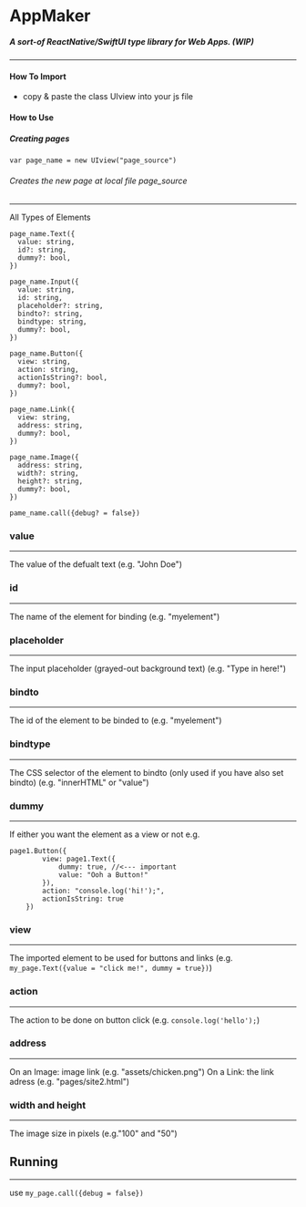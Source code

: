 # AppMaker
##### A sort-of ReactNative/SwiftUI type library for Web Apps. (WIP)
---
#### How To Import
- copy & paste the class UIview into your js file
#### How to Use
##### Creating pages
``` 
var page_name = new UIview("page_source") 
```
###### Creates the new page at local file page_source
--- 
All Types of Elements
``` 
page_name.Text({
  value: string,
  id?: string,
  dummy?: bool,
})

page_name.Input({
  value: string,
  id: string,
  placeholder?: string,
  bindto?: string,
  bindtype: string,
  dummy?: bool,
})

page_name.Button({
  view: string,
  action: string,
  actionIsString?: bool,
  dummy?: bool,
})

page_name.Link({
  view: string,
  address: string,
  dummy?: bool,
})

page_name.Image({
  address: string,
  width?: string,
  height?: string,
  dummy?: bool,
})

pame_name.call({debug? = false})
```
### value
---
The value of the defualt text (e.g. "John Doe")

### id
---
The name of the element for binding (e.g. "myelement")

### placeholder
---
The input placeholder (grayed-out background text) (e.g. "Type in here!")

### bindto
---
The id of the element to be binded to (e.g. "myelement")

### bindtype
---
The CSS selector of the element to bindto (only used if you have also set bindto) (e.g. "innerHTML" or "value")

### dummy
---
If either you want the element as a view or not 
e.g.
```
page1.Button({
        view: page1.Text({
            dummy: true, //<--- important
            value: "Ooh a Button!" 
        }),
        action: "console.log('hi!');",
        actionIsString: true
    })
```
### view
---
The imported element to be used for buttons and links (e.g. `my_page.Text({value = "click me!", dummy = true})`)

### action
---
The action to be done on button click (e.g. `console.log('hello');`)

### address
---
On an Image: image link (e.g. "assets/chicken.png")
On a Link: the link adress (e.g. "pages/site2.html")

### width and height
---
The image size in pixels (e.g."100" and "50")

## Running
---
use `my_page.call({debug = false})`
